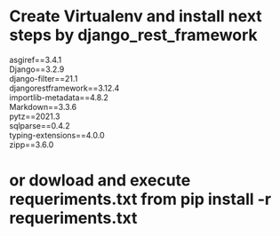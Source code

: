 # Create Virtualenv and install next steps by django_rest_framework

asgiref==3.4.1  
Django==3.2.9  
django-filter==21.1  
djangorestframework==3.12.4  
importlib-metadata==4.8.2  
Markdown==3.3.6  
pytz==2021.3  
sqlparse==0.4.2  
typing-extensions==4.0.0  
zipp==3.6.0  


# or dowload and execute requeriments.txt from pip install -r requeriments.txt
